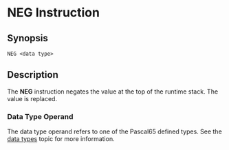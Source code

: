 # NEG Instruction

## Synopsis

```
NEG <data type>
```

## Description

The **NEG** instruction negates the value at the top of the runtime stack.
The value is replaced.

### Data Type Operand

The data type operand refers to one of the Pascal65 defined types. See the
[data types](/icode/types) topic for more information.

